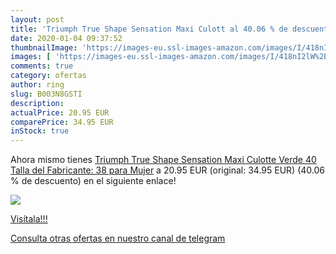 ```yaml
---
layout: post
title: 'Triumph True Shape Sensation Maxi Culott al 40.06 % de descuento'
date: 2020-01-04 09:37:52
thumbnailImage: 'https://images-eu.ssl-images-amazon.com/images/I/418nI2lW%2BmL._SL200_.jpg'
images: [ 'https://images-eu.ssl-images-amazon.com/images/I/418nI2lW%2BmL._SL200_.jpg' ]
comments: true
category: ofertas
author: ring
slug: B003N8GSTI
description:
actualPrice: 20.95 EUR
comparePrice: 34.95 EUR
inStock: true
---
```


Ahora mismo tienes [Triumph True Shape Sensation Maxi Culotte  Verde  40  Talla del Fabricante: 38  para Mujer](https://www.amazon.com/dp/B003N8GSTI/?tag=redken08-20) a 20.95 EUR (original: 34.95 EUR) (40.06 %  de descuento) en el siguiente enlace!

[![](https://images-eu.ssl-images-amazon.com/images/I/418nI2lW%2BmL._SL200_.jpg)](https://www.amazon.com/dp/B003N8GSTI/?tag=redken08-20)

[Visítala!!!](https://www.amazon.com/dp/B003N8GSTI/?tag=redken08-20)

[Consulta otras ofertas en nuestro canal de telegram](https://t.me/s/ofertas25)
